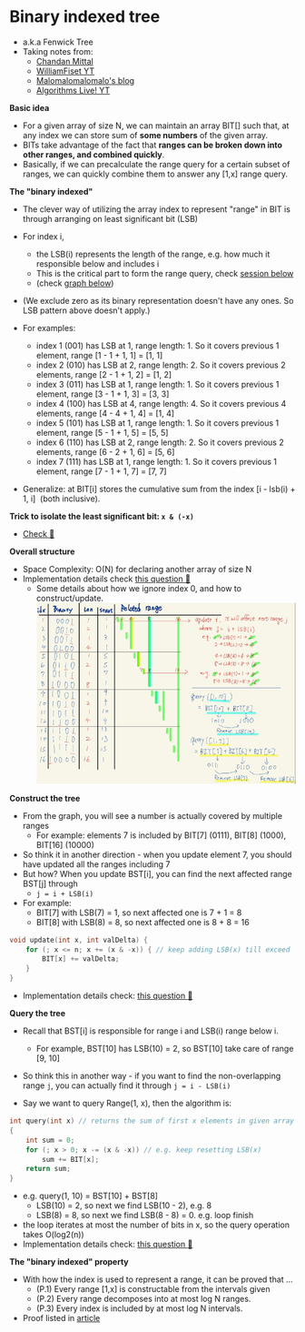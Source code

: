 # Binary indexed tree
- a.k.a Fenwick Tree
- Taking notes from:
  - [Chandan Mittal](https://www.hackerearth.com/practice/notes/binary-indexed-tree-or-fenwick-tree/)
  - [WilliamFiset YT](https://youtu.be/BHPez138yX8)
  - [Malomalomalomalo's blog](https://codeforces.com/blog/entry/57292)
  - [Algorithms Live! YT](https://youtu.be/kPaJfAUwViY)

**Basic idea**
- For a given array of size N, we can maintain an array BIT[] such that, at any index we can store sum of **some numbers** of the given array.
- BITs take advantage of the fact that **ranges can be broken down into other ranges, and combined quickly**.
- Basically, if we can precalculate the range query for a certain subset of ranges, we can quickly combine them to answer any [1,x] range query.

**The "binary indexed"**
- The clever way of utilizing the array index to represent "range" in BIT is through arranging on least significant bit (LSB)
- For index i,
  - the LSB(i) represents the length of the range, e.g. how much it responsible below and includes i
  - This is the critical part to form the range query, check [session below](#query-the-tree)
  - (check [graph below](#overall-structure))
- (We exclude zero as its binary representation doesn't have any ones. So LSB pattern above doesn't apply.)

- For examples:
  - index 1 (001) has LSB at 1, range length: 1. So it covers previous 1 element, range [1 - 1 + 1, 1] = [1, 1]
  - index 2 (010) has LSB at 2, range length: 2. So it covers previous 2 elements, range [2 - 1 + 1, 2] = [1, 2]
  - index 3 (011) has LSB at 1, range length: 1. So it covers previous 1 element, range [3 - 1 + 1, 3] = [3, 3]
  - index 4 (100) has LSB at 4, range length: 4. So it covers previous 4 elements, range [4 - 4 + 1, 4] = [1, 4]
  - index 5 (101) has LSB at 1, range length: 1. So it covers previous 1 element, range [5 - 1 + 1, 5] = [5, 5]
  - index 6 (110) has LSB at 2, range length: 2. So it covers previous 2 elements, range [6 - 2 + 1, 6] = [5, 6]
  - index 7 (111) has LSB at 1, range length: 1. So it covers previous 1 element, range [7 - 1 + 1, 7] = [7, 7]

- Generalize: at BIT[i] stores the cumulative sum from the index [i - lsb(i) + 1, i]  (both inclusive).

**Trick to isolate the least significant bit: `x & (-x)`**
- [Check :notebook:](bitwise.md#trick-to-isolate-the-least-significant-bit-x---x)

**Overall structure**
- Space Complexity: O(N) for declaring another array of size N
- Implementation details check [this question :dart:](../range_query/binary_indexed_tree/range_sum_query_mutable_binary_indexed_tree.h)
  - Some details about how we ignore index 0, and how to construct/update.
![](../srcs/binary_index_tree.png)

**Construct the tree**
- From the graph, you will see a number is actually covered by multiple ranges
  - For example: elements 7 is included by BIT[7] (0111), BIT[8] (1000), BIT[16] (10000)
- So think it in another direction - when you update element 7, you should have updated all the ranges including 7
- But how? When you update BST[i], you can find the next affected range BST[j] through
  - `j = i + LSB(i)`
- For example:
  - BIT[7] with LSB(7) = 1, so next affected one is 7 + 1 = 8
  - BIT[8] with LSB(8) = 8, so next affected one is 8 + 8 = 16
```cpp
void update(int x, int valDelta) {
    for (; x <= n; x += (x & -x)) { // keep adding LSB(x) till exceed
        BIT[x] += valDelta;
    }
}
```
- Implementation details check: [this question :dart:](../range_query/binary_indexed_tree/range_sum_query_mutable_binary_indexed_tree.h)

**Query the tree**
- Recall that BST[i] is responsible for range i and LSB(i) range below i.
  - For example, BST[10] has LSB(10) = 2, so BST[10] take care of range [9, 10]
- So think this in another way - if you want to find the non-overlapping range `j`,
  you can actually find it through `j = i - LSB(i)`

- Say we want to query Range(1, x), then the algorithm is:
```cpp
int query(int x) // returns the sum of first x elements in given array a[]
{
    int sum = 0;
    for (; x > 0; x -= (x & -x)) // e.g. keep resetting LSB(x)
        sum += BIT[x];
    return sum;
}
```
- e.g. query(1, 10) = BST[10] + BST[8]
  - LSB(10) = 2, so next we find LSB(10 - 2), e.g. 8
  - LSB(8) = 8, so next we find LSB(8 - 8) = 0. e.g. loop finish
- the loop iterates at most the number of bits in x, so the query operation takes O(log2(n))
- Implementation details check: [this question :dart:](../range_query/binary_indexed_tree/range_sum_query_mutable_binary_indexed_tree.h)


**The "binary indexed" property**
- With how the index is used to represent a range, it can be proved that ...
  - (P.1) Every range [1,x] is constructable from the intervals given
  - (P.2) Every range decomposes into at most log N ranges.
  - (P.3) Every index is included by at most log N intervals.
- Proof listed in  [article](https://codeforces.com/blog/entry/57292)
